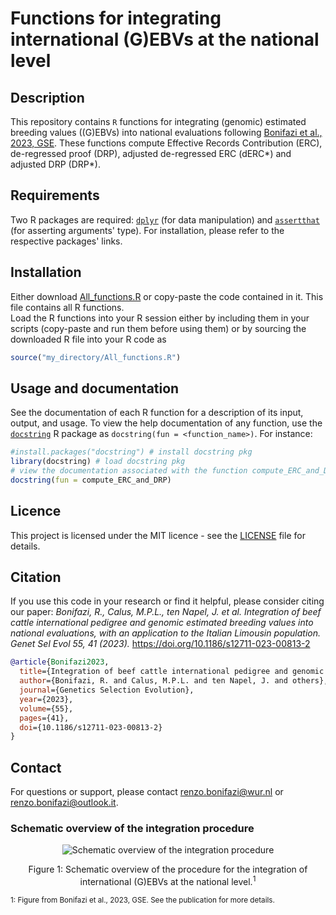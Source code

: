 # Functions for integrating international (G)EBVs at the national level

## Description
This repository contains `R` functions for integrating (genomic) estimated breeding values ((G)EBVs) into national evaluations following [Bonifazi et al., 2023, GSE](https://doi.org/10.1186/s12711-023-00813-2). These functions compute Effective Records Contribution (ERC), de-regressed proof (DRP), adjusted de-regressed ERC (dERC*) and adjusted DRP (DRP*).

## Requirements
Two R packages are required: [`dplyr`](https://dplyr.tidyverse.org/) (for data manipulation) and [`assertthat`](https://github.com/hadley/assertthat) (for asserting arguments' type). For installation, please refer to the respective packages' links.

## Installation
Either download [All_functions.R](https://github.com/bonifazi/Integration_EBV_and_GEBV/blob/main/All_functions.R) or copy-paste the code contained in it. This file contains all R functions.  
Load the R functions into your R session either by including them in your scripts (copy-paste and run them before using them) or by sourcing the downloaded R file into your R code as
```r
source("my_directory/All_functions.R")
```
## Usage and documentation
See the documentation of each R function for a description of its input, output, and usage. To view the help documentation of any function, use the [`docstring`](https://github.com/Dasonk/docstring) R package as `docstring(fun = <function_name>)`. For instance:
```r
#install.packages("docstring") # install docstring pkg
library(docstring) # load docstring pkg
# view the documentation associated with the function compute_ERC_and_DRP
docstring(fun = compute_ERC_and_DRP)
```

## Licence
This project is licensed under the MIT licence - see the [LICENSE](https://github.com/bonifazi/Integration_EBV_and_GEBV/blob/main/LICENSE) file for details.

## Citation
If you use this code in your research or find it helpful, please consider citing our paper:
_Bonifazi, R., Calus, M.P.L., ten Napel, J. et al. Integration of beef cattle international pedigree and genomic estimated breeding values into national evaluations, with an application to the Italian Limousin population. Genet Sel Evol 55, 41 (2023)._ https://doi.org/10.1186/s12711-023-00813-2

```bibtex
@article{Bonifazi2023,
  title={Integration of beef cattle international pedigree and genomic estimated breeding values into national evaluations, with an application to the Italian Limousin population},
  author={Bonifazi, R. and Calus, M.P.L. and ten Napel, J. and others},
  journal={Genetics Selection Evolution},
  year={2023},
  volume={55},
  pages={41},
  doi={10.1186/s12711-023-00813-2}
}
```

## Contact
For questions or support, please contact renzo.bonifazi@wur.nl or renzo.bonifazi@outlook.it.

### Schematic overview of the integration procedure
<div style="text-align:center">
  <p align="center">
    <img src="https://github.com/bonifazi/Integration_EBV_and_GEBV/assets/74569672/d9bf25b7-8d2e-4b89-877d-c26979f97433" alt="Schematic overview of the integration procedure">
  </p>
   <p align="center">
    Figure 1: Schematic overview of the procedure for the integration of international (G)EBVs at the national level.<sup>1</sup>
</div>
<sup>1: Figure from Bonifazi et al., 2023, GSE. See the publication for more details.</sup>
